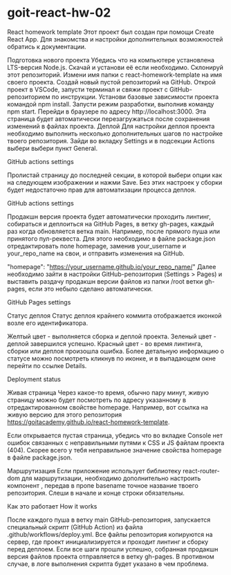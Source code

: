 # goit-react-hw-02

React homework template Этот проект был создан при помощи Create React App. Для
знакомства и настройки дополнительных возможностей обратись к документации.

Подготовка нового проекта Убедись что на компьютере установлена LTS-версия
Node.js. Скачай и установи её если необходимо. Склонируй этот репозиторий.
Измени имя папки с react-homework-template на имя своего проекта. Создай новый
пустой репозиторий на GitHub. Открой проект в VSCode, запусти терминал и свяжи
проект с GitHub-репозиторием по инструкции. Установи базовые зависимости проекта
командой npm install. Запусти режим разработки, выполнив команду npm start.
Перейди в браузере по адресу http://localhost:3000. Эта страница будет
автоматически перезагружаться после сохранения изменений в файлах проекта.
Деплой Для настройки деплоя проекта необходимо выполнить несколько
дополнительных шагов по настройке твоего репозитория. Зайди во вкладку Settings
и в подсекции Actions выбери выбери пункт General.

GitHub actions settings

Пролистай страницу до последней секции, в которой выбери опции как на следующем
изображении и нажми Save. Без этих настроек у сборки будет недостаточно прав для
автоматизации процесса деплоя.

GitHub actions settings

Продакшн версия проекта будет автоматически проходить линтинг, собираться и
деплоиться на GitHub Pages, в ветку gh-pages, каждый раз когда обновляется ветка
main. Например, после прямого пуша или принятого пул-реквеста. Для этого
необходимо в файле package.json отредактировать поле homepage, заменив
your_username и your_repo_name на свои, и отправить изменения на GitHub.

"homepage": "https://your_username.github.io/your_repo_name/" Далее необходимо
зайти в настройки GitHub-репозитория (Settings > Pages) и выставить раздачу
продакшн версии файлов из папки /root ветки gh-pages, если это небыло сделано
автоматически.

GitHub Pages settings

Статус деплоя Статус деплоя крайнего коммита отображается иконкой возле его
идентификатора.

Желтый цвет - выполняется сборка и деплой проекта. Зеленый цвет - деплой
завершился успешно. Красный цвет - во время линтинга, сборки или деплоя
произошла ошибка. Более детальную информацию о статусе можно посмотреть кликнув
по иконке, и в выпадающем окне перейти по ссылке Details.

Deployment status

Живая страница Через какое-то время, обычно пару минут, живую страницу можно
будет посмотреть по адресу указанному в отредактированном свойстве homepage.
Например, вот ссылка на живую версию для этого репозитория
https://goitacademy.github.io/react-homework-template.

Если открывается пустая страница, убедись что во вкладке Console нет ошибок
связанных с неправильными путями к CSS и JS файлам проекта (404). Скорее всего у
тебя неправильное значение свойства homepage в файле package.json.

Маршрутизация Если приложение использует библиотеку react-router-dom для
маршрутизации, необходимо дополнительно настроить компонент <BrowserRouter>,
передав в пропе basename точное название твоего репозитория. Слеши в начале и
конце строки обязательны.

<BrowserRouter basename="/your_repo_name/">
  <App />
</BrowserRouter>
Как это работает
How it works

После каждого пуша в ветку main GitHub-репозитория, запускается специальный
скрипт (GitHub Action) из файла .github/workflows/deploy.yml. Все файлы
репозитория копируются на сервер, где проект инициализируется и проходит линтинг
и сборку перед деплоем. Если все шаги прошли успешно, собранная продакшн версия
файлов проекта отправляется в ветку gh-pages. В противном случае, в логе
выполнения скрипта будет указано в чем проблема.
